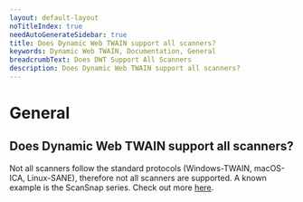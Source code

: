 ```yaml
---
layout: default-layout
noTitleIndex: true
needAutoGenerateSidebar: true
title: Does Dynamic Web TWAIN support all scanners? 
keywords: Dynamic Web TWAIN, Documentation, General
breadcrumbText: Does DWT Support All Scanners
description: Does Dynamic Web TWAIN support all scanners? 
---
```


# General

## Does Dynamic Web TWAIN support all scanners? 

Not all scanners follow the standard protocols (Windows-TWAIN, macOS-ICA, Linux-SANE), therefore not all scanners are supported. A known example is the ScanSnap series. Check out more [here](https://scansnapcommunity.net/why-doesnt-scansnap-have-twain-drivers/).
